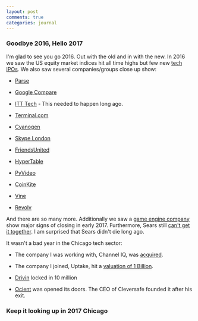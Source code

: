```yaml
---
layout: post
comments: true
categories: journal
---
```


### Goodbye 2016, Hello 2017


I'm glad to see you go 2016.  Out with the old and in with the new.  In 2016 
we saw the US equity market indices hit all time highs but few new 
[tech IPOs](http://www.nasdaq.com/markets/ipos/activity.aspx?tab=filings).  We 
also saw several companies/groups close up show:

  * [Parse](http://blog.parse.com/announcements/moving-on/)

  * [Google Compare](https://techcrunch.com/2016/02/23/google-is-closing-google-compare-its-financial-services-comparison-service/)

  * [ITT Tech](https://gizmodo.com/itt-is-officially-closing-1786243058) - This needed to 
  happen long ago.

  * [Terminal.com](https://news.ycombinator.com/item?id=12402764)

  * [Cyanogen](http://betanews.com/2016/12/26/cyanogenmod-dies-lineage-os-is-born/)

  * [Skype London](http://www.theverge.com/2016/9/17/12951996/skype-london-office-closing-layoffs?yptr=yahoo)

  * [FriendsUnited](https://medium.com/@liife/friendsreunited-the-sunset-of-an-era-3e5b2ea7bb11#.1wg1bl16q)

  * [HyperTable](http://www.hypertable.com/blog/hypertable_inc._is_closing_its_doors/)

  * [PyVideo](http://bluesock.org/~willkg/blog/pyvideo/status_20160115.html)

  * [CoinKite](http://blog.coinkite.com/post/141836920461/time-to-be-your-own-bank)

  * [Vine](http://www.nytimes.com/2016/10/28/technology/vine-is-closing-down-and-the-internet-cant-stand-it.html?_r=0)

  * [Revolv](http://uk.businessinsider.com/googles-nest-closing-smart-home-company-revolv-bricking-devices-2016-4?r=DE&IR=T)

And there are so many more.  Additionally we saw a [game engine company](http://www.gamasutra.com/view/news/287468/Report_Crytek_once_again_failing_to_pay_its_developers_on_time.php) show major 
signs of closing in early 2017.  Furthermore, Sears still [can't get it together](https://www.bloomberg.com/news/articles/2016-08-25/sears-posts-second-quarter-loss-as-decline-in-sales-persists).  I am surprised that Sears didn't die long ago.

It wasn't a bad year in the Chicago tech sector:

  * The company I was working with, Channel IQ, was [acquired](https://markettrack.com/market-trackllc-acquires-channel-iq).

  * The company I joined, Uptake, hit a [valuation of 1 Billion](http://www.nytimes.com/2015/10/27/business/dealbook/midwest-start-up-achieves-rare-dollar1-billion-valuation.html?_r=0).

  * [Drivin](http://www.chicagobusiness.com/article/20150704/ISSUE01/307049996/a-new-model-for-the-used-car-business) locked in 10 million

  * [Ocient](http://chicagoinno.streetwise.co/2016/07/26/after-selling-cleversafe-for-1-3b-chris-gladwin-unveils-ocient/) was opened its doors.  The CEO of Cleversafe founded it after his exit.

### Keep it looking up in 2017 Chicago